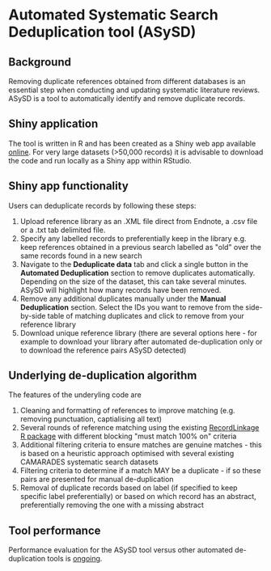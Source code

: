 # Automated Systematic Search Deduplication tool (ASySD)

## Background
Removing duplicate references obtained from different databases is an essential step when conducting and updating systematic literature reviews. ASySD is a tool to automatically identify and remove duplicate records. 

## Shiny application
The tool is written in R and has been created as a Shiny web app available [online](https://camarades.shinyapps.io/RDedup/). For very large datasets (>50,000 records) it is advisable to download the code and run locally as a Shiny app within RStudio. 

## Shiny app functionality
Users can deduplicate records by following these steps: 
1. Upload reference library as an .XML file direct from Endnote, a .csv file or a .txt tab delimited file. 
2. Specify any labelled records to preferentially keep in the library e.g. keep references obtained in a previous search labelled as "old" over the same records found in a new search
3. Navigate to the **Deduplicate data** tab and click a single button in the **Automated Deduplication** section to remove duplicates automatically. Depending on the size of the dataset, this can take several minutes. ASySD will highlight how many records have been removed.
4. Remove any additional duplicates manually under the **Manual Deduplication** section. Select the IDs you want to remove from the side-by-side table of matching duplicates and click to remove from your reference library
5. Download unique reference library (there are several options here - for example to download your library after automated de-duplication only or to download the reference pairs ASySD detected) 

## Underlying de-duplication algorithm
The features of the underyling code are
1. Cleaning and formatting of references to improve matching (e.g. removing punctuation, captialising all text) 
2. Several rounds of reference matching using the existing [RecordLinkage R package](https://rdrr.io/cran/RecordLinkage/) with different blocking "must match 100% on" criteria
3. Additional filtering criteria to ensure matches are genuine matches - this is based on a heuristic approach optimised with several existing CAMARADES systematic search datasets 
4. Filtering criteria to determine if a match MAY be a duplicate - if so these pairs are presented for manual de-duplication 
5. Removal of duplicate records based on label (if specified to keep specific label preferentially) or based on which record has an abstract, preferentially removing the one with a missing abstract

## Tool performance 
Performance evaluation for the ASySD tool versus other automated de-duplication tools is [ongoing](10.17605/OSF.IO/W3MAK). 


